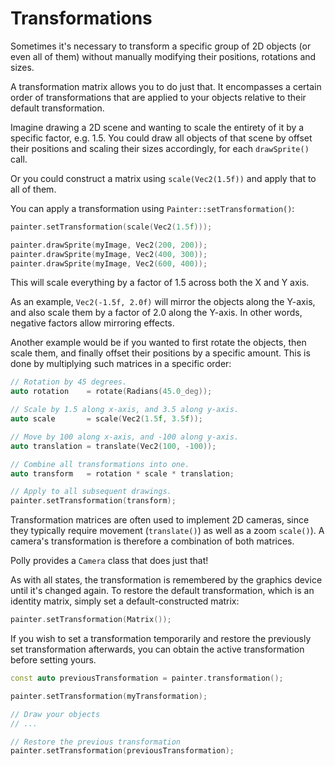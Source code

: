 # Transformations

Sometimes it's necessary to transform a specific group of 2D objects (or even all of them) without manually modifying their positions, rotations and sizes.

A transformation matrix allows you to do just that. It encompasses a certain order of transformations that are applied  to your objects relative to their default transformation.

Imagine drawing a 2D scene and wanting to scale the entirety of it by a specific factor, e.g. 1.5.
You could draw all objects of that scene by offset their positions and scaling their sizes accordingly, for each `drawSprite()` call.

Or you could construct a matrix using `scale(Vec2(1.5f))` and apply that to all of them.

You can apply a transformation using `Painter::setTransformation()`:

```cpp
painter.setTransformation(scale(Vec2(1.5f)));

painter.drawSprite(myImage, Vec2(200, 200));
painter.drawSprite(myImage, Vec2(400, 300));
painter.drawSprite(myImage, Vec2(600, 400));
```

This will scale everything by a factor of 1.5 across both the X and Y axis.

As an example, `Vec2(-1.5f, 2.0f)` will mirror the objects along the Y-axis, and also scale them by a factor of 2.0 along the Y-axis. In other words, negative factors allow mirroring effects.

Another example would be if you wanted to first rotate the objects, then scale them, and finally offset their positions by a specific amount.
This is done by multiplying such matrices in a specific order:

```cpp
// Rotation by 45 degrees.
auto rotation    = rotate(Radians(45.0_deg));

// Scale by 1.5 along x-axis, and 3.5 along y-axis.
auto scale       = scale(Vec2(1.5f, 3.5f));

// Move by 100 along x-axis, and -100 along y-axis.
auto translation = translate(Vec2(100, -100));

// Combine all transformations into one.
auto transform   = rotation * scale * translation;

// Apply to all subsequent drawings.
painter.setTransformation(transform);
```

Transformation matrices are often used to implement 2D cameras, since they typically require movement (`translate()`) as well as a zoom `scale()`).
A camera's transformation is therefore a combination of both matrices.

Polly provides a `Camera` class that does just that!

As with all states, the transformation is remembered by the graphics device until it's changed again.
To restore the default transformation, which is an identity matrix, simply set a default-constructed matrix:

```cpp
painter.setTransformation(Matrix());
```

If you wish to set a transformation temporarily and restore the previously set transformation afterwards,
you can obtain the active transformation before setting yours.

```cpp title="Temporary transformations"
const auto previousTransformation = painter.transformation();

painter.setTransformation(myTransformation);

// Draw your objects
// ...

// Restore the previous transformation
painter.setTransformation(previousTransformation);
```
